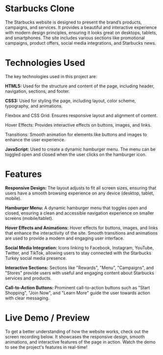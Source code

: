 # Starbucks Clone 

The Starbucks website is designed to present the brand’s products, campaigns, and services. It provides a beautiful and interactive experience with modern design principles, ensuring it looks great on desktops, tablets, and smartphones. The site includes various sections like promotional campaigns, product offers, social media integrations, and Starbucks news.

# Technologies Used

The key technologies used in this project are:

**HTML5:** Used for the structure and content of the page, including header, navigation, sections, and footer.

**CSS3:** Used for styling the page, including layout, color scheme, typography, and animations.

Flexbox and CSS Grid: Ensures responsive layout and alignment of content.

Hover Effects: Provides interactive effects on buttons, images, and links.

Transitions: Smooth animation for elements like buttons and images to enhance the user experience.

**JavaScript​:** Used to create a dynamic hamburger menu. The menu can be toggled open and closed when the user clicks on the hamburger icon.

# Features

**Responsive Design:** The layout adjusts to fit all screen sizes, ensuring that users have a smooth browsing experience on any device (desktop, tablet, mobile).

**Hamburger Menu:** A dynamic hamburger menu that toggles open and closed, ensuring a clean and accessible navigation experience on smaller screens (mobile/tablet).

**Hover Effects and Animations:** Hover effects for buttons, images, and links that enhance the interactivity of the site. Smooth transitions and animations are used to provide a modern and engaging user interface.

**Social Media Integration:** Icons linking to Facebook, Instagram, YouTube, Twitter, and TikTok, allowing users to stay connected with the Starbucks Turkey social media presence.

**Interactive Sections:** Sections like "Rewards", "Menu", "Campaigns", and "Stores" provide users with useful and engaging content about Starbucks services and products.

**Call-to-Action Buttons:** Prominent call-to-action buttons such as "Start Shopping", "Join Now", and "Learn More" guide the user towards action with clear messaging.

# Live Demo / Preview

To get a better understanding of how the website works, check out the screen recording below. It showcases the responsive design, smooth animations, and interactive features of the page in action. Watch the demo to see the project's features in real-time!
